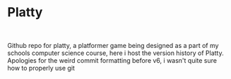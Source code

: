 <h1>Platty</h1>
<br>
<p>Github repo for platty, a platformer game being designed as a part of my schools computer science course, here i host the version history of Platty.<br>Apologies for the weird commit formatting before v6, i wasn't quite sure how to properly use git</p>
